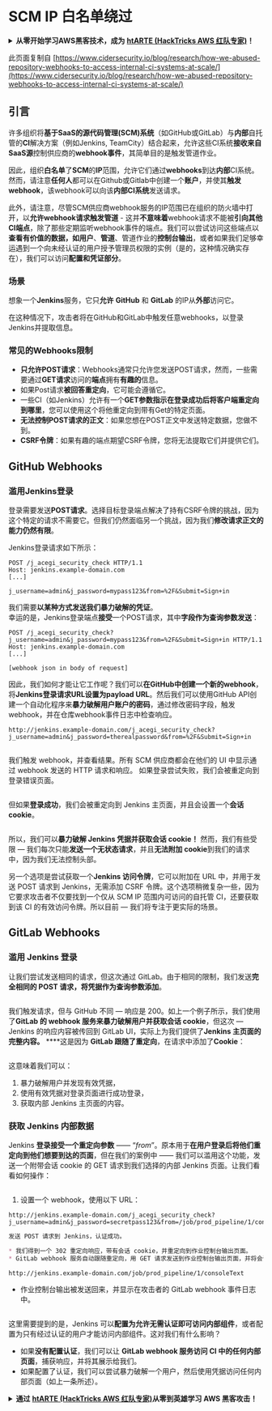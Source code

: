 # SCM IP 白名单绕过

<details>

<summary><strong>从零开始学习AWS黑客技术，成为</strong> <a href="https://training.hacktricks.xyz/courses/arte"><strong>htARTE (HackTricks AWS 红队专家)</strong></a><strong>！</strong></summary>

支持HackTricks的其他方式：

* 如果您想在 **HackTricks** 中看到您的**公司广告**或**下载HackTricks的PDF**，请查看[**订阅计划**](https://github.com/sponsors/carlospolop)！
* 获取[**官方PEASS & HackTricks商品**](https://peass.creator-spring.com)
* 发现[**PEASS家族**](https://opensea.io/collection/the-peass-family)，我们独家的[**NFTs系列**](https://opensea.io/collection/the-peass-family)
* **加入** 💬 [**Discord群组**](https://discord.gg/hRep4RUj7f) 或 [**telegram群组**](https://t.me/peass) 或在 **Twitter** 🐦 [**@carlospolopm**](https://twitter.com/carlospolopm)上**关注**我。
* **通过向** [**HackTricks**](https://github.com/carlospolop/hacktricks) 和 [**HackTricks Cloud**](https://github.com/carlospolop/hacktricks-cloud) github仓库提交PR来分享您的黑客技巧。

</details>

此页面复制自 [https://www.cidersecurity.io/blog/research/how-we-abused-repository-webhooks-to-access-internal-ci-systems-at-scale/](https://www.cidersecurity.io/blog/research/how-we-abused-repository-webhooks-to-access-internal-ci-systems-at-scale/)

## 引言

许多组织将**基于SaaS的源代码管理(SCM)系统**（如GitHub或GitLab）与**内部**自托管的**CI**解决方案（例如Jenkins, TeamCity）结合起来，允许这些CI系统**接收来自SaaS源**控制供应商的**webhook事件**，其简单目的是触发管道作业。

因此，组织**白名单**了**SCM**的**IP**范围，允许它们通过**webhooks**到达**内部**CI系统。然而，请注意**任何人**都可以在Github或Gitlab中创建一个**账户**，并使其**触发webhook**，该webhook可以向该**内部CI系统**发送请求。

此外，请注意，尽管SCM供应商webhook服务的IP范围已在组织的防火墙中打开，以**允许webhook请求触发管道** - 这并**不意味着**webhook请求不能被**引向其他CI端点**，除了那些定期监听webhook事件的端点。我们可以尝试访问这些端点以**查看有价值的数据，如用户**、**管道**、管道作业的**控制台输出**，或者如果我们足够幸运遇到一个向未经认证的用户授予管理员权限的实例（是的，这种情况确实存在），我们可以访问**配置和凭证部分**。

### 场景

想象一个**Jenkins**服务，它只**允许** **GitHub** 和 **GitLab** 的IP从**外部**访问它。

在这种情况下，攻击者将在GitHub和GitLab中触发任意webhooks，以登录Jenkins并提取信息。

### 常见的Webhooks限制

* **只允许POST请求**：Webhooks通常只允许您发送POST请求，然而，一些需要通过**GET请求**访问的**端点**拥有**有趣的**信息。
* 如果Post请求**被回答重定向**，它可能会遵循它。
* 一些CI（如Jenkins）允许有一个**GET参数指示在登录成功后将客户端重定向到哪里**，您可以使用这个将他重定向到带有Get的特定页面。
* **无法控制POST请求的正文**：如果您想在POST正文中发送特定数据，您做不到。
* **CSRF令牌**：如果有趣的端点期望CSRF令牌，您将无法提取它们并提供它们。

## GitHub Webhooks

### 滥用Jenkins登录

登录需要发送**POST请求**。选择目标登录端点解决了持有CSRF令牌的挑战，因为这个特定的请求不需要它。但我们仍然面临另一个挑战，因为我们**修改请求正文的能力仍然有限**。

Jenkins登录请求如下所示：
```
POST /j_acegi_security_check HTTP/1.1
Host: jenkins.example-domain.com
[...]

j_username=admin&j_password=mypass123&from=%2F&Submit=Sign+in
```
我们需要**以某种方式发送我们暴力破解的凭证**。\
幸运的是，Jenkins登录端点**接受**一个POST请求，其中**字段作为查询参数发送**：
```
POST /j_acegi_security_check?j_username=admin&j_password=mypass123&from=%2F&Submit=Sign+in HTTP/1.1
Host: jenkins.example-domain.com
[...]

[webhook json in body of request]
```
因此，我们如何才能让它工作呢？我们可以**在GitHub中创建一个新的webhook**，将**Jenkins登录请求URL设置为payload URL**。然后我们可以使用GitHub API创建一个自动化程序来**暴力破解用户账户的密码**，通过修改密码字段，触发webhook，并在仓库webhook事件日志中检查响应。
```
http://jenkins.example-domain.com/j_acegi_security_check?j_username=admin&j_password=therealpassword&from=%2F&Submit=Sign+in
```
<figure><img src="../../.gitbook/assets/image (7) (1) (1).png" alt=""><figcaption></figcaption></figure>

我们触发 webhook，并查看结果。所有 SCM 供应商都会在他们的 UI 中显示通过 webhook 发送的 HTTP 请求和响应。
如果登录尝试失败，我们会被重定向到登录错误页面。

<figure><img src="../../.gitbook/assets/image (6) (1) (2).png" alt=""><figcaption></figcaption></figure>

但如果**登录成功**，我们会被重定向到 Jenkins 主页面，并且会设置一个**会话 cookie**。

<figure><img src="../../.gitbook/assets/image (3) (1) (1) (2).png" alt=""><figcaption></figcaption></figure>

所以，我们可以**暴力破解 Jenkins 凭据并获取会话 cookie！**
然而，我们有些受限 — 我们每次只能**发送一个无状态请求**，并且**无法附加 cookie**到我们的请求中，因为我们无法控制头部。

另一个选项是尝试获取一个**Jenkins 访问令牌**，它可以附加在 URL 中，并用于发送 POST 请求到 Jenkins，无需添加 CSRF 令牌。这个选项稍微复杂一些，因为它要求攻击者不仅要找到一个仅从 SCM IP 范围内可访问的自托管 CI，还要获取到该 CI 的有效访问令牌。所以目前 — 我们将专注于更实际的场景。

## GitLab Webhooks

### 滥用 Jenkins 登录

让我们尝试发送相同的请求，但这次通过 GitLab。由于相同的限制，我们发送**完全相同的 POST 请求，将凭据作为查询参数添加**。

<figure><img src="../../.gitbook/assets/image (2) (2) (1).png" alt=""><figcaption></figcaption></figure>

我们触发请求，但与 GitHub 不同 — 响应是 200。如上一个例子所示，我们使用了**GitLab 的 webhook 服务来暴力破解用户并获取会话 cookie**，但这次 — Jenkins 的响应内容被传回到 GitLab UI，实际上为我们提供了**Jenkins 主页面的完整内容。**
\*\*\*\*这是因为 **GitLab 跟随了重定向**，在请求中添加了**Cookie**：

<figure><img src="../../.gitbook/assets/image (4) (1) (2).png" alt=""><figcaption></figcaption></figure>

这意味着我们可以：

1. 暴力破解用户并发现有效凭据，
2. 使用有效凭据对登录页面进行成功登录，
3. 获取内部 Jenkins 主页面的内容。

### 获取 Jenkins 内部数据

Jenkins **登录接受一个重定向参数** —— “_from_”。原本用于**在用户登录后将他们重定向到他们想要到达的页面**，但在我们的案例中 —— 我们可以滥用这个功能，发送一个附带会话 cookie 的 GET 请求到我们选择的内部 Jenkins 页面。让我们看看如何操作：

<figure><img src="../../.gitbook/assets/image (5) (1) (1) (2).png" alt=""><figcaption></figcaption></figure>

1. 设置一个 webhook，使用以下 URL：
```
http://jenkins.example-domain.com/j_acegi_security_check?j_username=admin&j_password=secretpass123&from=/job/prod_pipeline/1/consoleText&Submit=Sign+in
```
```markdown
发送 POST 请求到 Jenkins，认证成功。

* 我们得到一个 302 重定向响应，带有会话 cookie，并重定向到作业控制台输出页面。
* GitLab webhook 服务自动跟随重定向，用 GET 请求发送到作业控制台输出页面，并将会话 cookie 添加到请求中：
```
```
http://jenkins.example-domain.com/job/prod_pipeline/1/consoleText
```
* 作业控制台输出被发送回来，并显示在攻击者的 GitLab webhook 事件日志中。

<figure><img src="../../.gitbook/assets/image (1) (3).png" alt=""><figcaption></figcaption></figure>

这里需要提到的是，Jenkins 可以**配置为允许无需认证即可访问内部组件**，或者配置为只有经过认证的用户才能访问内部组件。这对我们有什么影响？

* 如果**没有配置认证**，我们可以让 **GitLab webhook 服务访问 CI 中的任何内部页面**，捕获响应，并将其展示给我们。
* 如果配置了认证，我们可以尝试暴力破解一个用户，然后使用凭据访问任何内部页面（如上一条所述）。

<details>

<summary><strong>通过</strong> <a href="https://training.hacktricks.xyz/courses/arte"><strong>htARTE (HackTricks AWS 红队专家)</strong></a><strong>从零到英雄学习 AWS 黑客攻击！</strong></summary>

其他支持 HackTricks 的方式：

* 如果你想在 HackTricks 中看到你的**公司广告**或**下载 HackTricks 的 PDF 版本**，请查看[**订阅计划**](https://github.com/sponsors/carlospolop)！
* 获取[**官方 PEASS & HackTricks 商品**](https://peass.creator-spring.com)
* 发现[**PEASS 家族**](https://opensea.io/collection/the-peass-family)，我们独家的[**NFT 集合**](https://opensea.io/collection/the-peass-family)
* **加入** 💬 [**Discord 群组**](https://discord.gg/hRep4RUj7f) 或 [**telegram 群组**](https://t.me/peass) 或在 **Twitter** 🐦 上**关注**我 [**@carlospolopm**](https://twitter.com/carlospolopm)**。**
* **通过向** [**HackTricks**](https://github.com/carlospolop/hacktricks) 和 [**HackTricks Cloud**](https://github.com/carlospolop/hacktricks-cloud) github 仓库提交 PR 来**分享你的黑客技巧**。

</details>
